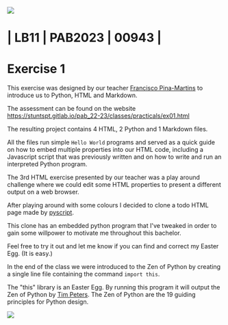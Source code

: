 ![](https://stuntspt.gitlab.io/pab_22-23/classes/presentation_assets/logo-ESTB.png)

# | LB11 | PAB2023 | 00943 |
# Exercise 1


This exercise was designed by our teacher [Francisco Pina-Martins](https://github.com/StuntsPT) to introduce us 
to Python, HTML and Markdown.

The assessment can be found on the website https://stuntspt.gitlab.io/pab_22-23/classes/practicals/ex01.html

The resulting project contains 4 HTML, 2 Python and 1 Markdown files.

All the files run simple ```Hello World``` programs and served as a quick guide on how to embed multiple properties
into our HTML code, including a Javascript script that was previously written and on how to write and run an interpreted
Python program.

The 3rd HTML exercise presented by our teacher was a play around challenge where we could
edit some HTML properties to present a different output on a web browser.

After playing around with some colours I decided to clone a 
todo HTML page made by [pyscript](https://github.com/pyscript).

This clone has an embedded python program that I've tweaked in order to gain some willpower to motivate me throughout
this bachelor.

Feel free to try it out and let me know if you can find and correct my Easter Egg. (It is easy.)

In the end of the class we were introduced to the Zen of Python by creating a single line file containing the
command ```import this```.

The "this" library is an Easter Egg. By running this program it will output the Zen of Python by
[Tim Peters](https://github.com/tim-one). The Zen of Python are  the 19 guiding principles for Python design.

![](https://stuntspt.gitlab.io/pab_22-23/classes/presentation_assets/python_logo.png)